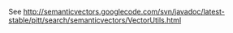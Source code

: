 See http://semanticvectors.googlecode.com/svn/javadoc/latest-stable/pitt/search/semanticvectors/VectorUtils.html